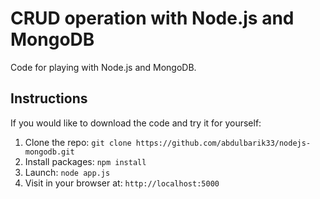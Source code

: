 
# CRUD operation with Node.js and MongoDB

Code for playing with Node.js and MongoDB. 

## Instructions

If you would like to download the code and try it for yourself:

1. Clone the repo: `git clone https://github.com/abdulbarik33/nodejs-mongodb.git`
2. Install packages: `npm install`
4. Launch: `node app.js`
5. Visit in your browser at: `http://localhost:5000`
